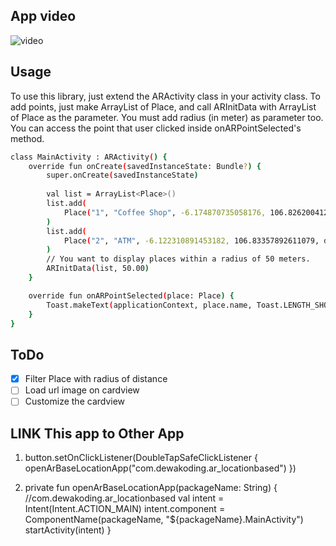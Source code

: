 ## App video
![video](https://github.com/RAAMKHOT/AR-Location-Android/blob/main/AR_LocationBased_9mb.gif)

## Usage

To use this library, just extend the ARActivity class in your activity class. To add points, just make ArrayList of Place, and call ARInitData with ArrayList of Place as the parameter. You must add radius (in meter) as parameter too. You can access the point that user clicked inside onARPointSelected's method.

```bash
class MainActivity : ARActivity() {
    override fun onCreate(savedInstanceState: Bundle?) {
        super.onCreate(savedInstanceState)
       
        val list = ArrayList<Place>()
        list.add(
            Place("1", "Coffee Shop", -6.174870735058176, 106.82620041234728, description = "Promotion available here")
        )
        list.add(
            Place("2", "ATM", -6.122310891453182, 106.83357892611079, description = "Good Resto")
        )
        // You want to display places within a radius of 50 meters.
        ARInitData(list, 50.00)
    }

    override fun onARPointSelected(place: Place) {
        Toast.makeText(applicationContext, place.name, Toast.LENGTH_SHORT).show()
    }
}
```
## ToDo
- [x] Filter Place with radius of distance
- [ ] Load url image on cardview
- [ ] Customize the cardview

## LINK This app to Other App
1.       
    button.setOnClickListener(DoubleTapSafeClickListener {
        openArBaseLocationApp("com.dewakoding.ar_locationbased")
    })

2. 
    private fun openArBaseLocationApp(packageName: String) {
        //com.dewakoding.ar_locationbased
        val intent = Intent(Intent.ACTION_MAIN)
        intent.component = ComponentName(packageName, "${packageName}.MainActivity")
        startActivity(intent)
    }



